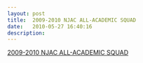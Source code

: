 ```yaml
---
layout: post
title:  2009-2010 NJAC ALL-ACADEMIC SQUAD
date:   2010-05-27 16:40:16
description: 
---
```



[2009-2010 NJAC ALL-ACADEMIC SQUAD](http://www.pressofatlanticcity.com/sports/article_8fd28270-9072-5ae5-b378-701bdcd8388e.html)

